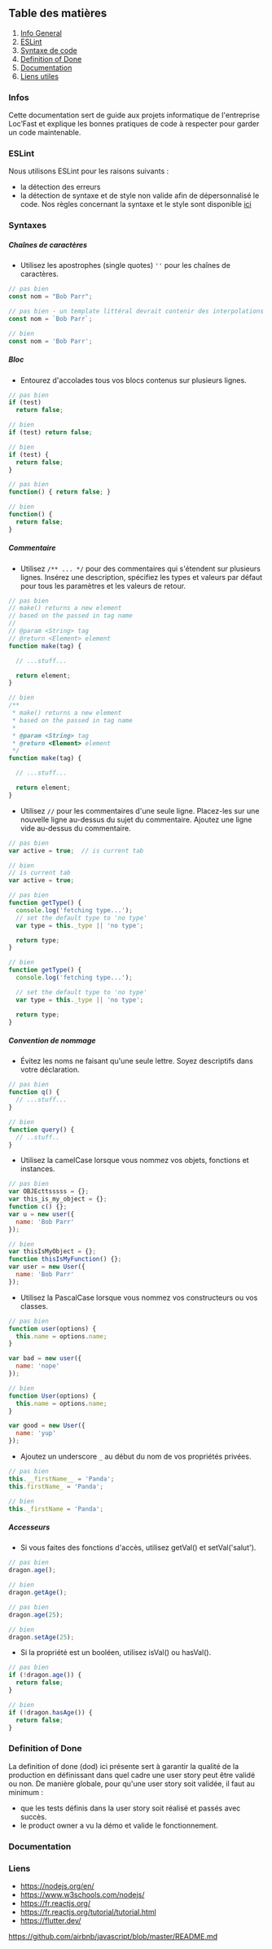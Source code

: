## Table des matières
1. [Info General](#infos)
2. [ESLint](#ESLint)
3. [Syntaxe de code](#syntaxes)
4. [Definition of Done](#definition-of-done)
5. [Documentation](#documentation)
6. [Liens utiles](#liens)


### Infos
Cette documentation sert de guide aux projets informatique de l'entreprise Loc’Fast et explique les bonnes pratiques de code à respecter pour garder un code maintenable.

### ESLint

Nous utilisons ESLint pour les raisons suivants :
- la détection des erreurs
- la détection de syntaxe et de style non valide afin de dépersonnalisé le code. Nos règles concernant la syntaxe et le style sont disponible [ici](#syntaxes)

### Syntaxes
##### Chaînes de caractères
- Utilisez les apostrophes (single quotes) `''` pour les chaînes de caractères.
```javascript
// pas bien
const nom = "Bob Parr";

// pas bien - un template littéral devrait contenir des interpolations ou de nouvelles lignes
const nom = `Bob Parr`;

// bien
const nom = 'Bob Parr';
```
##### Bloc 
- Entourez d'accolades tous vos blocs contenus sur plusieurs lignes.
```javascript
// pas bien
if (test)
  return false;

// bien
if (test) return false;

// bien
if (test) {
  return false;
}

// pas bien
function() { return false; }

// bien
function() {
  return false;
}
```
##### Commentaire
- Utilisez `/** ... */` pour des commentaires qui s'étendent sur plusieurs lignes. Insérez une description, spécifiez les types et valeurs par défaut pour tous les paramètres et les valeurs de retour.
```javascript
// pas bien
// make() returns a new element
// based on the passed in tag name
//
// @param <String> tag
// @return <Element> element
function make(tag) {

  // ...stuff...

  return element;
}

// bien
/**
 * make() returns a new element
 * based on the passed in tag name
 *
 * @param <String> tag
 * @return <Element> element
 */
function make(tag) {

  // ...stuff...

  return element;
}
```
- Utilisez `//` pour les commentaires d'une seule ligne. Placez-les sur une nouvelle ligne au-dessus du sujet du commentaire. Ajoutez une ligne vide au-dessus du commentaire.
```javascript
// pas bien
var active = true;  // is current tab

// bien
// is current tab
var active = true;

// pas bien
function getType() {
  console.log('fetching type...');
  // set the default type to 'no type'
  var type = this._type || 'no type';

  return type;
}

// bien
function getType() {
  console.log('fetching type...');

  // set the default type to 'no type'
  var type = this._type || 'no type';

  return type;
}
```
##### Convention de nommage
- Évitez les noms ne faisant qu'une seule lettre. Soyez descriptifs dans votre déclaration.
```javascript
// pas bien
function q() {
  // ...stuff...
}

// bien
function query() {
  // ..stuff..
}
```
- Utilisez la camelCase lorsque vous nommez vos objets, fonctions et instances.
```javascript
// pas bien
var OBJEcttsssss = {};
var this_is_my_object = {};
function c() {};
var u = new user({
  name: 'Bob Parr'
});

// bien
var thisIsMyObject = {};
function thisIsMyFunction() {};
var user = new User({
  name: 'Bob Parr'
});
```
- Utilisez la PascalCase lorsque vous nommez vos constructeurs ou vos classes.
```javascript
// pas bien
function user(options) {
  this.name = options.name;
}

var bad = new user({
  name: 'nope'
});

// bien
function User(options) {
  this.name = options.name;
}

var good = new User({
  name: 'yup'
});
```
- Ajoutez un underscore `_` au début du nom de vos propriétés privées.
```javascript
// pas bien
this.__firstName__ = 'Panda';
this.firstName_ = 'Panda';

// bien
this._firstName = 'Panda';
```
##### Accesseurs
- Si vous faites des fonctions d'accès, utilisez getVal() et setVal('salut').
```javascript
// pas bien
dragon.age();

// bien
dragon.getAge();

// pas bien
dragon.age(25);

// bien
dragon.setAge(25);
```
- Si la propriété est un booléen, utilisez isVal() ou hasVal().
```javascript
// pas bien
if (!dragon.age()) {
  return false;
}

// bien
if (!dragon.hasAge()) {
  return false;
}
```
### Definition of Done
La definition of done (dod) ici présente sert à garantir la qualité de la production en définissant dans quel cadre une user story peut être validé ou non. 
De manière globale, pour qu'une user story soit validée, il faut au minimum :
- que les tests définis dans la user story soit réalisé et passés avec succès. 
- le product owner a vu la démo et valide le fonctionnement.

### Documentation

### Liens
- https://nodejs.org/en/
- https://www.w3schools.com/nodejs/
- https://fr.reactjs.org/
- https://fr.reactjs.org/tutorial/tutorial.html
- https://flutter.dev/

https://github.com/airbnb/javascript/blob/master/README.md
